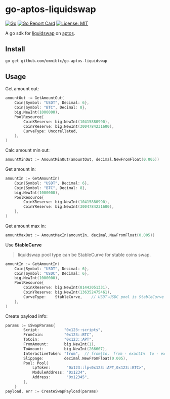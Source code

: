 # go-aptos-liquidswap

[![Go](https://github.com/omnibtc/go-aptos-liquidswap/workflows/Go/badge.svg?branch=main)](https://github.com/omnibtc/go-aptos-liquidswap/actions)
[![Go Report Card](https://goreportcard.com/badge/github.com/omnibtc/go-aptos-liquidswap)](https://goreportcard.com/report/github.com/omnibtc/go-aptos-liquidswap)
[![License: MIT](https://img.shields.io/badge/License-MIT-yellow.svg)](https://opensource.org/licenses/MIT)


A go sdk for [liquidswap](https://liquidswap.com/) on [aptos](https://aptos.dev/).

## Install

```sh
go get github.com/omnibtc/go-aptos-liquidswap
```

## Usage

Get amount out:
```go
amountOut := GetAmountOut(
    Coin{Symbol: "USDT", Decimal: 6},
    Coin{Symbol: "BTC", Decimal: 8},
    big.NewInt(1000000),
    PoolResource{
        CoinXReserve: big.NewInt(10415880990),
        CoinYReserve: big.NewInt(3004784231600),
        CurveType: Uncorellated,
    },
)
```

Calc amount min out:
```go
amountMinOut := AmountMinOut(amountOut, decimal.NewFromFloat(0.005))
```


Get amount in:
```go
amountIn := GetAmountIn(
    Coin{Symbol: "USDT", Decimal: 6},
    Coin{Symbol: "BTC", Decimal: 8},
    big.NewInt(1000000),
    PoolResource{
        CoinXReserve: big.NewInt(10415880990),
        CoinYReserve: big.NewInt(3004784231600),
    },
)
```

Get amount max in:
```go
amountMaxOut := AmountMaxIn(amountIn, decimal.NewFromFloat(0.005))
```

Use **StableCurve**

> liquidswap pool type can be StableCurve for stable coins swap.

```go
amountIn := GetAmountIn(
    Coin{Symbol: "USDT", Decimal: 6},
    Coin{Symbol: "USDC", Decimal: 6},
    big.NewInt(1000000),
    PoolResource{
        CoinXReserve: big.NewInt(81442051331),
        CoinYReserve: big.NewInt(136352475461),
        CurveType:    StableCurve,    // USDT-USDC pool is StableCurve
    },
)
```

Create payload info:
```go
params := &SwapParams{
        Script:           "0x123::scripts",
        FromCoin:         "0x123::BTC",
        ToCoin:           "0x123::APT",
        FromAmount:       big.NewInt(1),
        ToAmount:         big.NewInt(266607),
        InteractiveToken: "from",  // from|to， from - exactIn  to - exactOut
        Slippage:         decimal.NewFromFloat(0.005),
        Pool: Pool{
            LpToken:       "0x123::lp<0x123::APT,0x123::BTC>",
            ModuleAddress: "0x1234",
            Address:       "0x12345",
        },
    }
payload, err := CreateSwapPayload(params)
```

